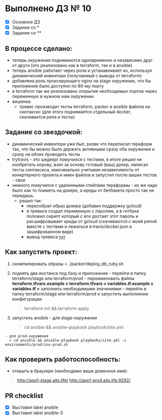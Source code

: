 # Выполнено ДЗ № 10

 - [X] Основное ДЗ
 - [X] Задание со *
 - [X] Задание со **

## В процессе сделано:
  - теперь окружения поднимаются одновременно и независимо друг от друга (это реализовано как в terraform, так и в ansible)
  - теперь ansible работает через роли и устанавливает их, используя динамический инвентори (получаемый с вывода от terraform)
  - добавлена роль проксирующего nginx на stage окружении, что бы приложение было доступно по 80-му порту
  - в terraform так же реализовано открытие необходимых портов через переменную в нужном нам окружении
  - вишенка:
    - тревис производит тесты terraform, packer и ansible файлов на синтаксис (для этого поднимается отдельный docker, скачивается репа и тесты)

## Задание со звездочкой:
  - динамический инвентори уже был, разве что переписал тераформ так, что бы можно было держать активными сразу оба окружения и сразу на обоих проводить тесты
  - trytravis  - это шедевр! помучился с тестами, в итоге решил не изобретать корову, взял за основу готовый (ваш) докер, написал тесты синтаксиса, максимально учитывая независимость от конкртерного проекта и имен файлов и запустил после ваших тестов - свои
  - немного помучился с удаленными стейтами тераформы - их же надо было как то поиметь на докере, а креды от битбакета просто так не передашь.
    - решил так:
      - пересобрал образ докера (добавил поддержку gcloud)
      - в тревисе создал переменную с паролем, а в гитбахе положил скрипт который с env достает этот пароль и расшифровывает креды от gcloud (скачиваются с моей репой вместе с тествми и лежаться в travis/docker.json в зашифрованном виде)
      - вывод тревиса [тут](https://api.travis-ci.com/v3/job/217865181/log.txt)

## Как запустить проект:
  1. скомпилировать образы
    > ./packer/deploy_db_ruby.sh

  2. поднять два инстанса под базу и приложение
    - перейти в папку terraform/stage или terraform/prod
    - переименовать файлы **terraform.tfvars.example** в **terraform.tfvars** и **variables.tf.example** в **variables.tf** и заполнить необходимыми значениями
    - перейти в папку terraform/stage или terraform/prod и запустить выполнение конфигурации
      > terraform init && terraform apply

  3. запустить ansible
    - для stage-окружения
      > cd ansible && ansible-playbook playbook/site.yml

    - для prod-окружения
      > cd ansible && ansible-playbook playbooks/site.yml -i environments/prod/inv-prod.sh

## Как проверить работоспособность:
 - открыть в браузере (необходимо ваше доменное имя):
  > http://app1-stage.aits.life/
  > http://app1-prod.aits.life:9292/


## PR checklist
 - [X] Выставил label ansible
 - [X] Выставил label ansible-3
